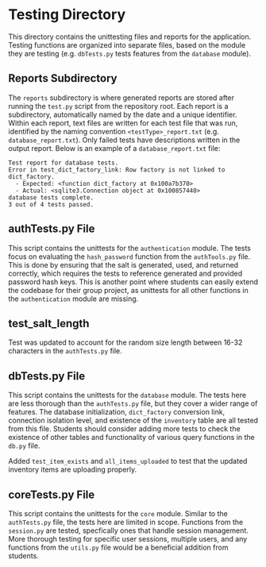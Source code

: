 # Testing Directory

This directory contains the unittesting files and reports for the application. Testing functions are organized into separate files, based on the module they are testing (e.g. `dbTests.py` tests features from the `database` module).

## Reports Subdirectory

The `reports` subdirectory is where generated reports are stored after running the `test.py` script from the repository root. Each report is a subdirectory, automatically named by the date and a unique identifier. Within each report, text files are written for each test file that was run, identified by the naming convention `<testType>_report.txt` (e.g. `database_report.txt`). Only failed tests have descriptions written in the output report. Below is an example of a `database_report.txt` file:

```text
Test report for database tests.
Error in test_dict_factory_link: Row factory is not linked to dict_factory.
  - Expected: <function dict_factory at 0x100a7b370>
  - Actual: <sqlite3.Connection object at 0x100857440>
database tests complete.
3 out of 4 tests passed.
```

## authTests.py File

This script contains the unittests for the `authentication` module. The tests focus on evaluating the `hash_password` function from the `authTools.py` file. This is done by ensuring that the salt is generated, used, and returned correctly, which requires the tests to reference generated and provided password hash keys. This is another point where students can easily extend the codebase for their group project, as unittests for all other functions in the `authentication` module are missing.

## test_salt_length
Test was updated to account for the random size length between 16-32 characters in the `authTests.py` file.

## dbTests.py File

This script contains the unittests for the `database` module. The tests here are less thorough than the `authTests.py` file, but they cover a wider range of features. The database initialization, `dict_factory` conversion link, connection isolation level, and existence of the `inventory` table are all tested from this file. Students should consider adding more tests to check the existence of other tables and functionality of various query functions in the `db.py` file.

Added `test_item_exists` and `all_items_uploaded` to test that the updated inventory items are uploading properly.

## coreTests.py File

This script contains the unittests for the `core` module. Similar to the `authTests.py` file, the tests here are limited in scope. Functions from the `session.py` are tested, specfically ones that handle session management. More thorough testing for specific user sessions, multiple users, and any functions from the `utils.py` file would be a beneficial addition from students.
